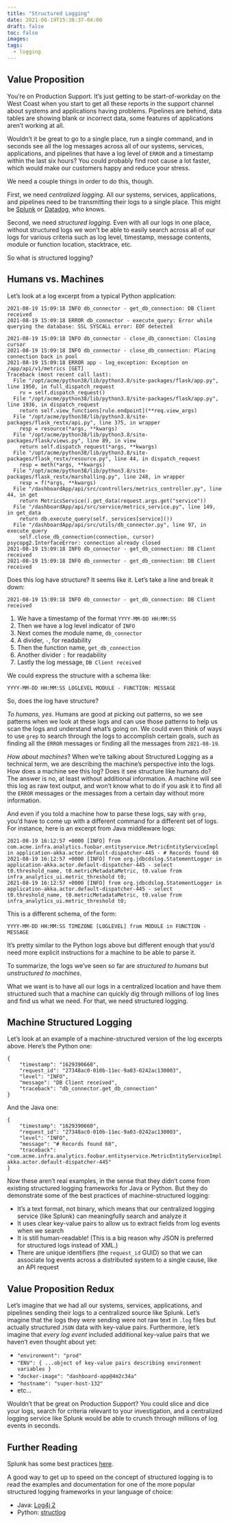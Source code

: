 ```yaml
---
title: "Structured Logging"
date: 2021-08-19T15:38:37-04:00
draft: false
toc: false
images:
tags: 
  - logging
---
```


## Value Proposition

You’re on Production Support. It’s just getting to be start-of-workday on the West Coast when you start to get all these reports in the support channel about systems and applications having problems. Pipelines are behind, data tables are showing blank or incorrect data, some features of applications aren’t working at all.

Wouldn’t it be great to go to a single place, run a single command, and in seconds see all the log messages across all of our systems, services, applications, and pipelines that have a log level of `ERROR` and a timestamp within the last six hours? You could probably find root cause a lot faster, which would make our customers happy and reduce your stress.
 
We need a couple things in order to do this, though.

First, we need *centralized logging*. All our systems, services, applications, and pipelines need to be transmitting their logs to a single place. This might be [Splunk](https://www.splunk.com/) or [Datadog](https://www.datadoghq.com/), who knows.

Second, we need *structured logging*. Even with all our logs in one place, without structured logs we won’t be able to easily search across all of our logs for various criteria such as log level, timestamp, message contents, module or function location, stacktrace, etc.

So what is structured logging?

## Humans vs. Machines

Let’s look at a log excerpt from a typical Python application:

```
2021-08-19 15:09:18 INFO db_connector - get_db_connection: DB Client received
2021-08-19 15:09:18 ERROR db_connector - execute_query: Error while querying the database: SSL SYSCALL error: EOF detected

2021-08-19 15:09:18 INFO db_connector - close_db_connection: Closing cursor
2021-08-19 15:09:18 INFO db_connector - close_db_connection: Placing connection back in pool
2021-08-19 15:09:18 ERROR app - log_exception: Exception on /app/api/v1/metrics [GET]
Traceback (most recent call last):
  File "/opt/acme/python38/lib/python3.8/site-packages/flask/app.py", line 1950, in full_dispatch_request
    rv = self.dispatch_request()
  File "/opt/acme/python38/lib/python3.8/site-packages/flask/app.py", line 1936, in dispatch_request
    return self.view_functions[rule.endpoint](**req.view_args)
  File "/opt/acme/python38/lib/python3.8/site-packages/flask_restx/api.py", line 375, in wrapper
    resp = resource(*args, **kwargs)
  File "/opt/acme/python38/lib/python3.8/site-packages/flask/views.py", line 89, in view
    return self.dispatch_request(*args, **kwargs)
  File "/opt/acme/python38/lib/python3.8/site-packages/flask_restx/resource.py", line 44, in dispatch_request
    resp = meth(*args, **kwargs)
  File "/opt/acme/python38/lib/python3.8/site-packages/flask_restx/marshalling.py", line 248, in wrapper
    resp = f(*args, **kwargs)
  File "/dashboardApp/api/src/controllers/metrics_controller.py", line 44, in get
    return MetricsService().get_data(request.args.get("service"))
  File "/dashboardApp/api/src/service/metrics_service.py", line 149, in get_data
    return db.execute_query(self._services[service]())
  File "/dashboardApp/api/src/utils/db_connector.py", line 97, in execute_query
    self.close_db_connection(connection, cursor)
psycopg2.InterfaceError: connection already closed
2021-08-19 15:09:18 INFO db_connector - get_db_connection: DB Client received
2021-08-19 15:09:18 INFO db_connector - get_db_connection: DB Client received
```

Does this log have structure? It seems like it. Let’s take a line and break it down:

`2021-08-19 15:09:18 INFO db_connector - get_db_connection: DB Client received`

1. We have a timestamp of the format `YYYY-MM-DD HH:MM:SS`
2. Then we have a log level indicator of `INFO`
3. Next comes the module name, `db_connector`
4. A divider, `-`, for readability
5. Then the function name, `get_db_connection`
6. Another divider `:` for readability
7. Lastly the log message, `DB Client received`

We could express the structure with a schema like:

`YYYY-MM-DD HH:MM:SS LOGLEVEL MODULE - FUNCTION: MESSAGE`

So, does the log have structure?

*To humans, yes*. Humans are good at picking out patterns, so we see patterns when we look at these logs and can use those patterns to help us scan the logs and understand what’s going on. We could even think of ways to use `grep` to search through the logs to accomplish certain goals, such as finding all the `ERROR` messages or finding all the messages from `2021-08-19`.

*How about machines*? When we’re talking about Structured Logging as a technical term, we are describing the machine’s perspective into the logs. How does a machine see this log? Does it see structure like humans do? The answer is no, at least without additional information. A machine will see this log as raw text output, and won’t know what to do if you ask it to find all the `ERROR` messages or the messages from a certain day without more information.

And even if you told a machine how to parse these logs, say with `grep`, you’d have to come up with a different command for a different set of logs. For instance, here is an excerpt from Java middleware logs:

```
2021-08-19 16:12:57 +0000 [INFO] from com.acme.infra.analytics.foobar.entityservice.MetricEntityServiceImpl in application-akka.actor.default-dispatcher-445 - # Records found 60
2021-08-19 16:12:57 +0000 [INFO] from org.jdbcdslog.StatementLogger in application-akka.actor.default-dispatcher-445 - select t0.threshold_name, t0.metricMetadataMetric, t0.value from infra_analytics_ui.metric_threshold t0;
2021-08-19 16:12:57 +0000 [INFO] from org.jdbcdslog.StatementLogger in application-akka.actor.default-dispatcher-445 - select t0.threshold_name, t0.metricMetadataMetric, t0.value from infra_analytics_ui.metric_threshold t0;
```

This is a different schema, of the form:

`YYYY-MM-DD HH:MM:SS TIMEZONE [LOGLEVEL] from MODULE in FUNCTION - MESSAGE`

It’s pretty similar to the Python logs above but different enough that you’d need more explicit instructions for a machine to be able to parse it.

To summarize, the logs we’ve seen so far are *structured to humans* but *unstructured to machines*.

What we want is to have all our logs in a centralized location and have them structured such that a machine can quickly dig through millions of log lines and find us what we need. For that, we need structured logging.

## Machine Structured Logging

Let’s look at an example of a machine-structured version of the log excerpts above. Here’s the Python one:

```
{
    "timestamp": "1629390660",
    "request_id": "27348ac0-010b-11ec-9a03-0242ac130003",
    "level": "INFO",
    "message": "DB Client received",
    "traceback": "db_connector.get_db_connection"
}
```

And the Java one:

```
{
    "timestamp": "1629390660",
    "request_id": "27348ac0-010b-11ec-9a03-0242ac130003",
    "level": "INFO",
    "message": "# Records found 60",
    "traceback": "com.acme.infra.analytics.foobar.entityservice.MetricEntityServiceImpl.application-akka.actor.default-dispatcher-445"
}
```

Now these aren’t real examples, in the sense that they didn’t come from existing structured logging frameworks for Java or Python. But they do demonstrate some of the best practices of machine-structured logging:

* It’s a text format, not binary, which means that our centralized logging service (like Splunk) can meaningfully search and analyze it
* It uses clear key-value pairs to allow us to extract fields from log events when we search
* It is still human-readable! (This is a big reason why JSON is preferred for structured logs instead of XML.)
* There are unique identifiers (the `request_id` GUID) so that we can associate log events across a distributed system to a single cause, like an API request

## Value Proposition Redux

Let’s imagine that we had all our systems, services, applications, and pipelines sending their logs to a centralized source like Splunk. Let’s imagine that the logs they were sending were not raw text in `.log` files but actually structured `JSON` data with key-value pairs. Furthermore, let’s imagine that *every log event* included additional key-value pairs that we haven’t even thought about yet:

* `"environment": "prod"`
* `"ENV": { ...object of key-value pairs describing environment variables }`
* `"docker-image": "dashboard-app@4m2c34a"`
* `"hostname": "super-host-132"`
* etc...

Wouldn’t that be great on Production Support? You could slice and dice your logs, search for criteria relevant to your investigation, and a centralized logging service like Splunk would be able to crunch through millions of log events in seconds.

## Further Reading

Splunk has some best practices [here](https://dev.splunk.com/enterprise/docs/developapps/addsupport/logging/loggingbestpractices/).

A good way to get up to speed on the concept of structured logging is to read the examples and documentation for one of the more popular structured logging frameworks in your language of choice:

* Java: [Log4j 2](https://logging.apache.org/log4j/2.x/index.html)
* Python: [structlog](https://github.com/hynek/structlog)

